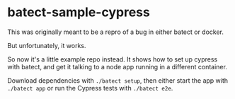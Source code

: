 # batect-sample-cypress

This was originally meant to be a repro of a bug in either batect or docker.

But unfortunately, it works.

So now it's a little example repo instead. It shows how to set up cypress with batect,
and get it talking to a node app running in a different container.

Download dependencies with `./batect setup`, then either start the app with `./batect app`
or run the Cypress tests with `./batect e2e`.